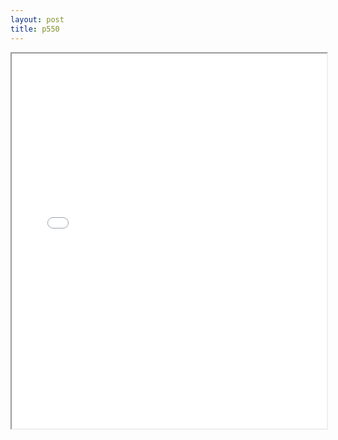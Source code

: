 ```yaml
---
layout: post
title: p550
---
```


<div class="pdf-container">
<iframe src="/ea/assets/pdfs/hock/p550.pdf" height="600" width="100%" allowFullScreen="true"></iframe>
</div>

